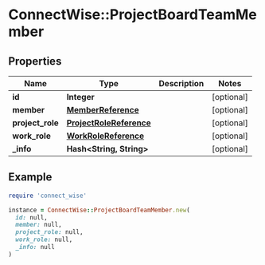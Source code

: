 # ConnectWise::ProjectBoardTeamMember

## Properties

| Name | Type | Description | Notes |
| ---- | ---- | ----------- | ----- |
| **id** | **Integer** |  | [optional] |
| **member** | [**MemberReference**](MemberReference.md) |  | [optional] |
| **project_role** | [**ProjectRoleReference**](ProjectRoleReference.md) |  | [optional] |
| **work_role** | [**WorkRoleReference**](WorkRoleReference.md) |  | [optional] |
| **_info** | **Hash&lt;String, String&gt;** |  | [optional] |

## Example

```ruby
require 'connect_wise'

instance = ConnectWise::ProjectBoardTeamMember.new(
  id: null,
  member: null,
  project_role: null,
  work_role: null,
  _info: null
)
```

